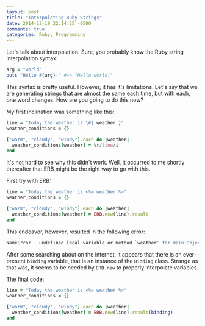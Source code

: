 ```yaml
---
layout: post
title: "Interpolating Ruby Strings"
date: 2014-12-19 22:14:25 -0500
comments: true
categories: Ruby, Programming
---
```


Let's talk about interpolation. Sure, you probably know the Ruby string interpolation syntax:

```ruby
arg = "world"
puts "Hello #{arg}!" #=> "Hello world!"
```

This syntax is pretty useful. However, it has it's limitations. Let's say that we are generating strings that are almost the same each time, but with each, one word changes. How are you going to do this now?

My first inclination was something like this:

```ruby
line = "Today the weather is \#{ weather }"
weather_conditions = {}

["warm", "cloudy", "windy"].each do |weather|
  weather_conditions[weather] = %r/line/i
end
```

It's not hard to see why this didn't work. Well, it occurred to me shortly thereafter that ERB might be the right way to go with this. 

First try with ERB:

```ruby
line = "Today the weather is <%= weather %>"
weather_conditions = {}

["warm", "cloudy", "windy"].each do |weather|
  weather_conditions[weather] = ERB.new(line).result
end
```

This endeavor, however, resulted in the following error:

```bash
NameError - undefined local variable or method `weather' for main:Object:
```

After some searching about on the internet, it appears that there is an ever-present `binding` variable, that is an instance of the `Binding` class. Strange as that was, it seems to be needed by `ERB.new` to properly interpolate variables.

The final code:

```ruby
line = "Today the weather is <%= weather %>"
weather_conditions = {}

["warm", "cloudy", "windy"].each do |weather|
  weather_conditions[weather] = ERB.new(line).result(binding)
end
```
